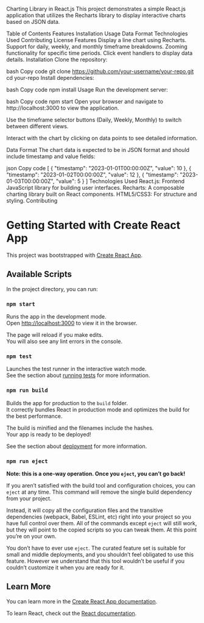 Charting Library in React.js
This project demonstrates a simple React.js application that utilizes the Recharts library to display interactive charts based on JSON data.

Table of Contents
Features
Installation
Usage
Data Format
Technologies Used
Contributing
License
Features
Display a line chart using Recharts.
Support for daily, weekly, and monthly timeframe breakdowns.
Zooming functionality for specific time periods.
Click event handlers to display data details.
Installation
Clone the repository:

bash
Copy code
git clone https://github.com/your-username/your-repo.git
cd your-repo
Install dependencies:

bash
Copy code
npm install
Usage
Run the development server:

bash
Copy code
npm start
Open your browser and navigate to http://localhost:3000 to view the application.

Use the timeframe selector buttons (Daily, Weekly, Monthly) to switch between different views.

Interact with the chart by clicking on data points to see detailed information.

Data Format
The chart data is expected to be in JSON format and should include timestamp and value fields:

json
Copy code
[
  { "timestamp": "2023-01-01T00:00:00Z", "value": 10 },
  { "timestamp": "2023-01-02T00:00:00Z", "value": 12 },
  { "timestamp": "2023-01-03T00:00:00Z", "value": 5 }
]
Technologies Used
React.js: Frontend JavaScript library for building user interfaces.
Recharts: A composable charting library built on React components.
HTML5/CSS3: For structure and styling.
Contributing
# Getting Started with Create React App

This project was bootstrapped with [Create React App](https://github.com/facebook/create-react-app).

## Available Scripts

In the project directory, you can run:

### `npm start`

Runs the app in the development mode.\
Open [http://localhost:3000](http://localhost:3000) to view it in the browser.

The page will reload if you make edits.\
You will also see any lint errors in the console.

### `npm test`

Launches the test runner in the interactive watch mode.\
See the section about [running tests](https://facebook.github.io/create-react-app/docs/running-tests) for more information.

### `npm run build`

Builds the app for production to the `build` folder.\
It correctly bundles React in production mode and optimizes the build for the best performance.

The build is minified and the filenames include the hashes.\
Your app is ready to be deployed!

See the section about [deployment](https://facebook.github.io/create-react-app/docs/deployment) for more information.

### `npm run eject`

**Note: this is a one-way operation. Once you `eject`, you can’t go back!**

If you aren’t satisfied with the build tool and configuration choices, you can `eject` at any time. This command will remove the single build dependency from your project.

Instead, it will copy all the configuration files and the transitive dependencies (webpack, Babel, ESLint, etc) right into your project so you have full control over them. All of the commands except `eject` will still work, but they will point to the copied scripts so you can tweak them. At this point you’re on your own.

You don’t have to ever use `eject`. The curated feature set is suitable for small and middle deployments, and you shouldn’t feel obligated to use this feature. However we understand that this tool wouldn’t be useful if you couldn’t customize it when you are ready for it.

## Learn More

You can learn more in the [Create React App documentation](https://facebook.github.io/create-react-app/docs/getting-started).

To learn React, check out the [React documentation](https://reactjs.org/).
